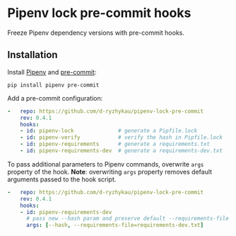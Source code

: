 # Pipenv lock pre-commit hooks

Freeze Pipenv dependency versions with pre-commit hooks.

## Installation

Install [Pipenv](https://pipenv.pypa.io/) and [pre-commit](https://pre-commit.com):
```shell
pip install pipenv pre-commit
```

Add a pre-commit configuration:
```yaml
-   repo: https://github.com/d-ryzhykau/pipenv-lock-pre-commit
    rev: 0.4.1
    hooks:
    - id: pipenv-lock              # generate a Pipfile.lock
    - id: pipenv-verify            # verify the hash in Pipfile.lock
    - id: pipenv-requirements      # generate a requirements.txt
    - id: pipenv-requirements-dev  # generate a requirements-dev.txt
```

To pass additional parameters to Pipenv commands, overwrite `args` property of the hook.
**Note**: overwriting `args` property removes default arguments passed to the hook script.
```yaml
-   repo: https://github.com/d-ryzhykau/pipenv-lock-pre-commit
    rev: 0.4.1
    hooks:
    - id: pipenv-requirements-dev
      # pass new --hash param and preserve default --requirements-file option
      args: [--hash, --requirements-file=requirements-dev.txt]
```
